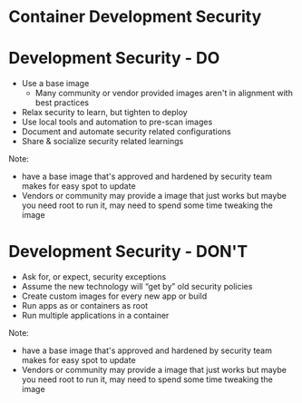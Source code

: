 # Container Development Security


# Development Security - DO
- Use a base image
  - Many community or vendor provided images aren't in alignment with best practices
- Relax security to learn, but tighten to deploy
- Use local tools and automation to pre-scan images
- Document and automate security related configurations
- Share & socialize security related learnings

Note:
- have a base image that's approved and hardened by security team makes for easy spot to update 
- Vendors or community may provide a image that just works but maybe you need root to run it, may need to spend some time tweaking the image


# Development Security - DON'T
- Ask for, or expect, security exceptions
- Assume the new technology will “get by” old security policies 
- Create custom images for every new app or build
- Run apps as or containers as root
- Run multiple applications in a container

Note:
- have a base image that's approved and hardened by security team makes for easy spot to update 
- Vendors or community may provide a image that just works but maybe you need root to run it, may need to spend some time tweaking the image